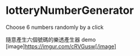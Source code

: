 # lotteryNumberGenerator
Choose 6 numbers randomly by a click

隨意產生六個號碼的樂透產生器
demo
[image]https://imgur.com/cRVGusw[/image]
